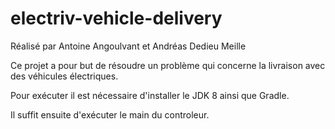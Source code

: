 # electriv-vehicle-delivery

Réalisé par Antoine Angoulvant et Andréas Dedieu Meille

Ce projet a pour but de résoudre un problème qui concerne la livraison avec des véhicules électriques.

Pour exécuter il est nécessaire d'installer le JDK 8 ainsi que Gradle.

Il suffit ensuite d'exécuter le main du controleur.
